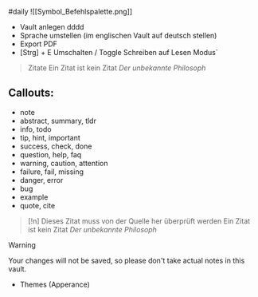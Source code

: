 #daily 
![[Symbol_Befehlspalette.png]] 

- Vault anlegen dddd
- Sprache umstellen (im englischen Vault auf deutsch stellen)
- Export PDF
- [Strg] + E Umschalten / Toggle Schreiben auf Lesen Modus`

> Zitate
> Ein Zitat ist kein Zitat 
> _Der unbekannte Philosoph_

## Callouts: 

-   note
-   abstract, summary, tldr
-   info, todo
-   tip, hint, important
-   success, check, done
-   question, help, faq
-   warning, caution, attention
-   failure, fail, missing
-   danger, error
-   bug
-   example
-   quote, cite

> [!n] Dieses Zitat muss von der Quelle her überprüft werden
> Ein Zitat ist kein Zitat 
> _Der unbekannte Philosoph_



> [!Warning]
> Your changes will not be saved, so please don't take actual notes in this vault.


- Themes (Apperance)
